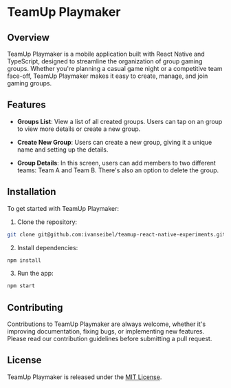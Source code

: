# TeamUp Playmaker

## Overview

TeamUp Playmaker is a mobile application built with React Native and TypeScript, designed to streamline the organization of group gaming groups. Whether you're planning a casual game night or a competitive team face-off, TeamUp Playmaker makes it easy to create, manage, and join gaming groups.

## Features

- **Groups List**: View a list of all created groups. Users can tap on an group to view more details or create a new group.

- **Create New Group**: Users can create a new group, giving it a unique name and setting up the details.

- **Group Details**: In this screen, users can add members to two different teams: Team A and Team B. There's also an option to delete the group.

## Installation

To get started with TeamUp Playmaker:

1. Clone the repository:

```bash
git clone git@github.com:ivanseibel/teamup-react-native-experiments.git
```

2. Install dependencies:

```bash
npm install
```

3. Run the app:

```bash
npm start
```

## Contributing

Contributions to TeamUp Playmaker are always welcome, whether it's improving documentation, fixing bugs, or implementing new features. Please read our contribution guidelines before submitting a pull request.

## License

TeamUp Playmaker is released under the [MIT License](LICENSE).